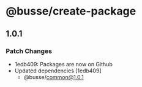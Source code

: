# @busse/create-package

## 1.0.1

### Patch Changes

- 1edb409: Packages are now on Github
- Updated dependencies [1edb409]
  - @busse/common@1.0.1
